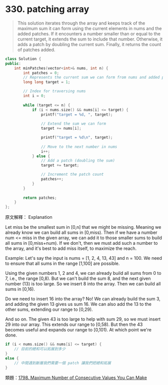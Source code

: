 # 330. patching array

> This solution iterates through the array and keeps track of the maximum sum it can form using the current elements in nums and the added patches. If it encounters a number smaller than or equal to the current target, it extends the sum to include that number. Otherwise, it adds a patch by doubling the current sum. Finally, it returns the count of patches added.

```c++
class Solution {
public:
    int minPatches(vector<int>& nums, int n) {
        int patches = 0;
        // Represents the current sum we can form from nums and added patches
        long long target = 1; 

        // Index for traversing nums
        int i = 0; 
        
        while (target <= n) {
            if (i < nums.size() && nums[i] <= target) {
                printf("target = %d, ", target);
                
                // Extend the sum we can form
                target += nums[i]; 

                printf("target = %d\n", target);
                
                // Move to the next number in nums
                i++; 
            } else {
                // Add a patch (doubling the sum)
                target += target; 

                // Increment the patch count
                patches++; 
            }
        }
        
        return patches;
    }
};

```

原文解釋：
Explanation

Let miss be the smallest sum in [0,n] that we might be missing. Meaning we already know we can build all sums in [0,miss). Then if we have a number num <= miss in the given array, we can add it to those smaller sums to build all sums in [0,miss+num). If we don't, then we must add such a number to the array, and it's best to add miss itself, to maximize the reach.

Example: Let's say the input is nums = [1, 2, 4, 13, 43] and n = 100. We need to ensure that all sums in the range [1,100] are possible.

Using the given numbers 1, 2 and 4, we can already build all sums from 0 to 7, i.e., the range [0,8). But we can't build the sum 8, and the next given number (13) is too large. So we insert 8 into the array. Then we can build all sums in [0,16).

Do we need to insert 16 into the array? No! We can already build the sum 3, and adding the given 13 gives us sum 16. We can also add the 13 to the other sums, extending our range to [0,29).

And so on. The given 43 is too large to help with sum 29, so we must insert 29 into our array. This extends our range to [0,58). But then the 43 becomes useful and expands our range to [0,101). At which point we're done.

```c++
if (i < nums.size() && nums[i] <= target) {
    // 目前的總和可以拓展到多少
}
else {
    // 中間遇到斷層我們需要一個 patch 讓我們把總和拓展
}
```

類題：[1798. Maximum Number of Consecutive Values You Can Make](https://leetcode.com/problems/maximum-number-of-consecutive-values-you-can-make/description/)